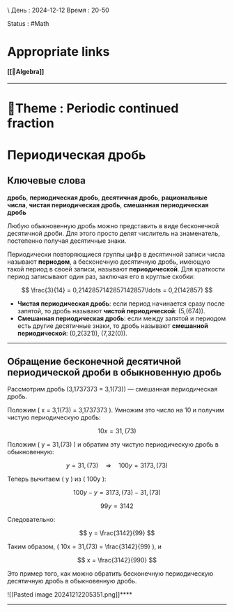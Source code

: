 \	День : 2024-12-12 
Время : 20-50

Status : #Math  


# Appropriate links
#### [[📗Algebra]]

---

# 📏Theme : Periodic continued fraction





# Периодическая дробь

## Ключевые слова
**дробь**, **периодическая дробь**, **десятичная дробь**, **рациональные числа**, **чистая периодическая дробь**, **смешанная периодическая дробь**

Любую обыкновенную дробь можно представить в виде бесконечной десятичной дроби. Для этого просто делят числитель на знаменатель, постепенно получая десятичные знаки.

Периодически повторяющиеся группы цифр в десятичной записи числа называют **периодом**, а бесконечную десятичную дробь, имеющую такой период в своей записи, называют **периодической**. Для краткости период записывают один раз, заключая его в круглые скобки:

$$
\frac{3}{14} = 0,2142857142857142857\ldots = 0,2(142857)
$$

- **Чистая периодическая дробь**: если период начинается сразу после запятой, то дробь называют **чистой периодической**: \(5,(674)\).
- **Смешанная периодическая дробь**: если между запятой и периодом есть другие десятичные знаки, то дробь называют **смешанной периодической**: \(0,2(321)\), \(7,32(0)\).

---

## Обращение бесконечной десятичной периодической дроби в обыкновенную дробь

Рассмотрим дробь \(3,1737373 = 3,1(73)\) — смешанная периодическая дробь. 

Положим \( x = 3,1(73) = 3,1737373 \). Умножим это число на 10 и получим чистую периодическую дробь:

$$
10x = 31,(73)
$$

Положим \( y = 31,(73) \) и обратим эту чистую периодическую дробь в обыкновенную:

$$
y = 31,(73) \quad \Rightarrow \quad 100y = 3173,(73)
$$

Теперь вычитаем \( y \) из \( 100y \):

$$
100y - y = 3173,(73) - 31,(73)
$$

$$
99y = 3142
$$

Следовательно:

$$
y = \frac{3142}{99}
$$

Таким образом, \( 10x = 31,(73) = \frac{3142}{99} \), и

$$
x = \frac{3142}{990}
$$

Это пример того, как можно обратить бесконечную периодическую десятичную дробь в обыкновенную дробь.


![[Pasted image 20241212205351.png]]****



---


